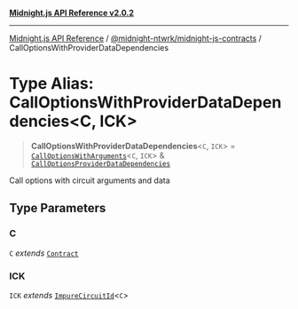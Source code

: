 [**Midnight.js API Reference v2.0.2**](../../../README.md)

***

[Midnight.js API Reference](../../../packages.md) / [@midnight-ntwrk/midnight-js-contracts](../README.md) / CallOptionsWithProviderDataDependencies

# Type Alias: CallOptionsWithProviderDataDependencies\<C, ICK\>

> **CallOptionsWithProviderDataDependencies**\<`C`, `ICK`\> = [`CallOptionsWithArguments`](CallOptionsWithArguments.md)\<`C`, `ICK`\> & [`CallOptionsProviderDataDependencies`](CallOptionsProviderDataDependencies.md)

Call options with circuit arguments and data

## Type Parameters

### C

`C` *extends* [`Contract`](../../midnight-js-types/interfaces/Contract.md)

### ICK

`ICK` *extends* [`ImpureCircuitId`](../../midnight-js-types/type-aliases/ImpureCircuitId.md)\<`C`\>
